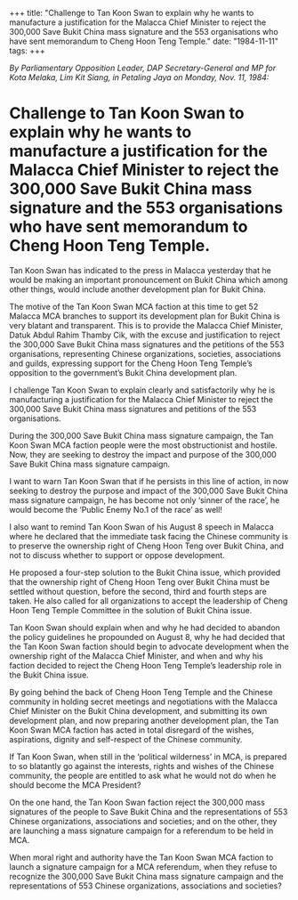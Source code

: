 +++ 
title: "Challenge to Tan Koon Swan to explain why he wants to manufacture a justification for the Malacca Chief Minister to reject the 300,000 Save Bukit China mass signature and the 553 organisations who have sent memorandum to Cheng Hoon Teng Temple."
date: "1984-11-11"
tags:
+++

_By Parliamentary Opposition Leader, DAP Secretary-General and MP for Kota Melaka, Lim Kit Siang, in Petaling Jaya on Monday, Nov. 11, 1984:_

# Challenge to Tan Koon Swan to explain why he wants to manufacture a justification for the Malacca Chief Minister to reject the 300,000 Save Bukit China mass signature and the 553 organisations who have sent memorandum to Cheng Hoon Teng Temple.

Tan Koon Swan has indicated to the press in Malacca yesterday that he would be making an important pronouncement on Bukit China which among other things, would include another development plan for Bukit China.</u>

The motive of the Tan Koon Swan MCA faction at this time to get 52 Malacca MCA branches to support its development plan for Bukit China is very blatant and transparent. This is to provide the Malacca Chief Minister, Datuk Abdul Rahim Thamby Cik, with the excuse and justification to reject the 300,000 Save Bukit China mass signatures and the petitions of the 553 organisations, representing Chinese organizations, societies, associations and guilds, expressing support for the Cheng Hoon Teng Temple’s opposition to the government’s Bukit China development plan.

I challenge Tan Koon Swan to explain clearly and satisfactorily why he is manufacturing a justification for the Malacca Chief Minister to reject the 300,000 Save Bukit China mass signatures and petitions of the 553 organisations.

During the 300,000 Save Bukit China mass signature campaign, the Tan Koon Swan MCA faction people were the most obstructionist and hostile. Now, they are seeking to destroy the impact and purpose of the 300,000 Save Bukit China mass signature campaign.

I want to warn Tan Koon Swan that if he persists in this line of action, in now seeking to destroy the purpose and impact of the 300,000 Save Bukit China mass signature campaign, he has become not only ‘sinner of the race’, he would become the ‘Public Enemy No.1 of the race’ as well!

I also want to remind Tan Koon Swan of his August 8 speech in Malacca where he declared that the immediate task facing the Chinese community is to preserve the ownership right of Cheng Hoon Teng over Bukit China, and not to discuss whether to support or oppose development.

He proposed a four-step solution to the Bukit China issue, which provided that the ownership right of Cheng Hoon Teng over Bukit China must be settled without question, before the second, third and fourth steps are taken. He also called for all organizations to accept the leadership of Cheng Hoon Teng Temple Committee in the solution of Bukit China issue.

Tan Koon Swan should explain when and why he had decided to abandon the policy guidelines he propounded on August 8, why he had decided that the Tan Koon Swan faction should begin to advocate development when the ownership right of the Malacca Chief Minister, and when and why his faction decided to reject the Cheng Hoon Teng Temple’s leadership role in the Bukit China issue.

By going behind the back of Cheng Hoon Teng Temple and the Chinese community in holding secret meetings and negotiations with the Malacca Chief Minister on the Bukit China development, and submitting its own development plan, and now preparing another development plan, the Tan Koon Swan MCA faction has acted in total disregard of the wishes, aspirations, dignity and self-respect of the Chinese community.

If Tan Koon Swan, when still in the ‘political wilderness’ in MCA, is prepared to so blatantly go against the interests, rights and wishes of the Chinese community, the people are entitled to ask what he would not do when he should become the MCA President?

On the one hand, the Tan Koon Swan faction reject the 300,000 mass signatures of the people to Save Bukit China and the representations of 553 Chinese organizations, associations and societies; and on the other, they are launching a mass signature campaign for a referendum to be held in MCA.

When moral right and authority have the Tan Koon Swan MCA faction to launch a signature campaign for a MCA referendum, when they refuse to recognize the 300,000 Save Bukit China mass signature campaign and the representations of 553 Chinese organizations, associations and societies?
 
